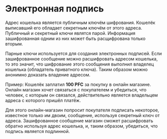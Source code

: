 # Электронная подпись

Адрес кошелька является публичным ключём шифрования.
Кошелёк выписавший его обладает секретным ключём от этого адреса.
Публичный и секретный ключи являтся парой.
Информация зашифрованная одним из них может быть расщифрована только вторым.

Парные ключи используется для создания электронных подписей.
Если зашифрованное сообщение можно расшифровать адресом кошелька, то это значит,
что шифрование этого сообщения выполнил владелец кошелька (обладатель приватного ключа).
Таким образом можно анонимно доказать владение адресом. 

Пример: Кошелёк заплатил **100 PFC** за покупку в онлайн магазине. Онлайн магазин
хочет связаться с покупателем и убедиться, что человек, с которым он связался,
действительно является владельцем адреса с которого пришёл платёж.

Для этого онлайн-магазин попросит покупателя подписать некоторое, известное
только им двоим, сообщение, используя секретный ключ от адреса. Зашифрованное 
сообщение магазин сможет расшифровать обратно используя адрес кошелька, и,
таким образом, убедиться, что подпись является подлинной.  

